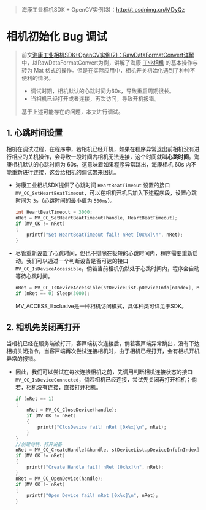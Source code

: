 > 海康工业相机SDK + OpenCV实例(3)：http://t.csdnimg.cn/MDyQz

# 相机初始化 Bug 调试

> 前⽂[海康工业相机SDK+OpenCV实例(2)：RawDataFormatConvert详解](https://blog.csdn.net/weixin_44229257/article/details/124407308?spm=1001.2014.3001.5502)中，以RawDataFormatConvert为例，讲解了海康 [工业相机](https://so.csdn.net/so/search?q=%E5%B7%A5%E4%B8%9A%E7%9B%B8%E6%9C%BA&spm=1001.2101.3001.7020) 的基本操作与转为 Mat 格式的操作。但是在实际应⽤中，相机开关初始化遇到了种种不便利的情况。
>
> - 调试时期，相机默认的心跳时间为60s，导致重启周期很⻓。
> - 当相机已经打开或者连接，再次访问，导致开机报错。
>
> 基于上述可能存在的问题，本⽂进⾏调试。

## 1. 心跳时间设置

相机在调试过程，在程序中，若相机已经开机，如果在程序异常退出前相机没有进⾏相应的关机操作，会导致⼀段时间内相机⽆法连接，这个时间就叫**心跳时间**。海康相机默认的心跳时间为 60s，这意味着如果程序异常跳出，海康相机 60s 内不能重新进⾏连接，这会给相机的调试带来困扰。  

- 海康工业相机SDK提供了心跳时间 `HeartBeatTimeout` 设置的接口 `MV_CC_SetHeartBeatTimeout`，可以在相机开机后加⼊下述程序段，设置心跳时间为 `3s`（心跳时间的最⼩值为 `500ms`）。  

  ```c++
  int HeartBeatTimeout = 3000;
  nRet = MV_CC_SetHeartBeatTimeout(handle, HeartBeatTimeout);
  if (MV_OK != nRet)
  {
      printf("Set HeartBeatTimeout fail! nRet [0x%x]\n", nRet);
  }
  ```

- 尽管重新设置了心跳时间，但也不排除在极短的心跳时间内，程序需要重新启动。我们可以通过⼀个判断设备是否可达的接口 `MV_CC_IsDeviceAccessible`，倘若当前相机仍然处于心跳时间内，程序会⾃动等待心跳时间。  

  ```c++
  nRet = MV_CC_IsDeviceAccessible(stDeviceList.pDeviceInfo[nIndex], MV_ACCESS_Exclusive);
  if (nRet == 0) Sleep(3000);
  ```

  MV_ACCESS_Exclusive是⼀种相机访问模式，具体种类可详⻅于SDK。

## 2. 相机先关闭再打开

当相机已经在服务端被打开，客⼾端初次连接后，倘若客⼾端异常跳出，没有下达相机关闭指令，当客⼾端再次尝试连接相机时，由于相机已经打开，会有相机开机异常的报错。  

- 因此，我们可以尝试在每次连接相机之前，先调⽤判断相机连接状态的接口`MV_CC_IsDeviceConnected`，倘若相机已经连接，尝试先关闭再打开相机；倘若，相机没有连接，直接打开相机。  

  ```c++
  if (nRet == 1)
  {
      nRet = MV_CC_CloseDevice(handle);
      if (MV_OK != nRet)
      {
          printf("ClosDevice fail! nRet [0x%x]\n", nRet);
      }
  }
  //创建句柄，打开设备
  nRet = MV_CC_CreateHandle(&handle, stDeviceList.pDeviceInfo[nIndex]);
  if (MV_OK != nRet)
  {
      printf("Create Handle fail! nRet [0x%x]\n", nRet);
  }
  nRet = MV_CC_OpenDevice(handle);
  if (MV_OK != nRet)
  {
      printf("Open Device fail! nRet [0x%x]\n", nRet);
  }
  ```

  

